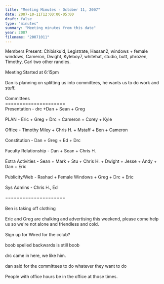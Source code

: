 ```yaml
---
title: "Meeting Minutes - October 11, 2007"
date: 2007-10-11T12:00:00-05:00
draft: false
type: "minutes"
summary: "Meeting minutes from this date"
year: 2007
filename: "20071011"
---
```


Members Present: Chibiskuld, Legistrate, Hassan2, windows + female windows, Cameron, Dwight, Kyleboy7, whitehat, studio, butt, phrozen, Timothy, Carl two other randies.<br />
<br />
Meeting Started at 6:15pm<br />
<br />
Dan is planning on splitting us into committees, he wants us to do work and stuff.<br />
<br />
Committees<br />
=====================<br />
Presentation - drc +Dan + Sean + Greg<br />
<br />
PLAN - Eric + Greg + Drc + Cameron + Corey + Kyle<br />
<br />
Office - Timothy Miley + Chris H. + Mstaff + Ben + Cameron<br />
<br />
Constitution - Dan + Greg + Ed + Drc<br />
<br />
Faculty Relationship - Dan + Sean + Chris H.<br />
<br />
Extra Activities - Sean + Mark + Stu + Chris H. + Dwight + Jesse + Andy + Dan + Eric<br />
<br />
Publicity/Web - Rashad + Female Windows + Greg + Drc + Eric<br />
<br />
Sys Admins - Chris H., Ed<br />
<br />
=====================<br />
<br />
Ben is taking off clothing<br />
<br />
Eric and Greg are chalking and advertising this weekend, please come help us so we're not alone and friendless and cold.<br />
<br />
Sign up for Wired for the cclub?<br />
<br />
boob spelled backwards is still boob<br />
<br />
drc came in here, we like him.<br />
<br />
dan said for the committees to do whatever they want to do<br />
<br />
People with office hours be in the office at those times.<br />
<br />
<br />
<br />
